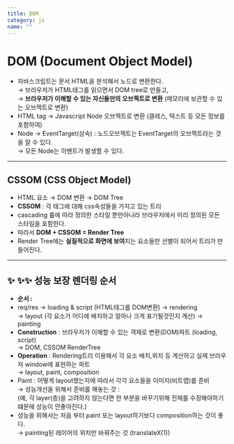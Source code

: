 ```yaml
---
title: DOM
category: js
name: ""
---
```


# DOM (Document Object Model)

- 자바스크립트는 문서 HTML을 분석해서 노드로 변환한다.  
  → 브라우저가 HTML태그를 읽으면서 DOM tree로 만들고,  
  → **브라우저가 이해할 수 있는 자신들만의 오브젝트로 변환** (메모리에 보관할 수 있는 오브젝트로 변환)
- HTML tag → Javascript Node 오브젝트로 변환 (클레스, 텍스트 등 모든 정보를 포함하여)
- Node → EventTarget(상속) : 노드오브젝트는 EventTarget의 오브젝트라는 것을 알 수 있다.  
  → 모든 Node는 이벤트가 발생할 수 있다.

---

## CSSOM (CSS Object Model)

- HTML 요소 → DOM 변환 → DOM Tree
- **CSSOM** : 각 태그에 대해 css속성들을 가지고 있는 트리
- cascading 룰에 따라 정의한 스타일 뿐만아나라 브라우저에서 미리 정의된 모든 스타일을 포함한다.
- 따라서 **DOM + CSSOM = Render Tree**
- Render Tree에는 **실질적으로 화면에 보여**지는 요소들만 선별이 되어서 트리가 만들어진다.

---

## ✨ ✨✨ 성능 보장 렌더링 순서

- **순서 :**
- req/res → loading & script (HTML태그를 DOM변환) → rendering  
  → layout (각 요소가 어디에 배치하고 얼마나 크게 표기될것인지 계산) → painting
- **Construction** : 브라우저가 이해할 수 있는 객체로 변환(DOM)파트 (loading, script)  
  → DOM, CSSOM RenderTree
- **Operation** : Rendering트리 이용해서 각 요소 배치,위치 등 계산하고 실제 브라우저 window에 표현하는 파트  
  → layout, paint, composition
- Paint : 어떻게 layout했는지에 따라서 각각 요소들을 이미지(비트맵)를 준비  
  → 성능개선을 위해서 준비를 해놓는 것 :  
   (예, 각 layer(층)을 고려하지 않는다면 한 부분을 바꾸기위해 전체를 수정해야하기 떄문에 성능이 안좋아진다.)
- 성능을 위해서는 처음 부터 paint 또는 layout하기보다 composition하는 것이 좋다.  
  → painting된 레이어의 위치만 바꿔주는 것 (translateX(1))
